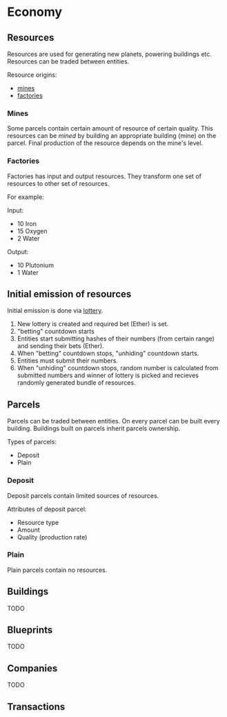 # Economy

## Resources
Resources are used for generating new planets, powering buildings etc.
Resources can be traded between entities.

Resource origins:

- [mines](#mines)
- [factories](#factories)

### Mines
Some parcels contain certain amount of resource of certain quality.
This resources can be *mined* by building an appropriate building (mine) on the
parcel. Final production of the resource depends on the mine's level.


### Factories
Factories has input and output resources. They transform one set of resources to
other set of resources.

For example:

Input:

- 10 Iron
- 15 Oxygen
- 2 Water

Output:

- 10 Plutonium
- 1 Water

## Initial emission of resources
Initial emission is done via [lottery](http://ethereum.stackexchange.com/a/207).

1. New lottery is created and required bet (Ether) is set.
2. "betting" countdown starts
3. Entities start submitting hashes of their numbers (from certain range) and
   sending their bets (Ether).
4. When "betting" countdown stops, "unhiding" countdown starts.
5. Entities must submit their numbers.
6. When "unhiding" countdown stops, random number is calculated from submitted
   numbers and winner of lottery is picked and recieves randomly generated
   bundle of resources.

## Parcels
Parcels can be traded between entities. On every parcel can be built every
building. Buildings built on parcels inherit parcels ownership.

Types of parcels:

- Deposit
- Plain

### Deposit
Deposit parcels contain limited sources of resources.

Attributes of deposit parcel:

- Resource type
- Amount
- Quality (production rate)

### Plain
Plain parcels contain no resources.

## Buildings
TODO

## Blueprints
TODO

## Companies
TODO

## Transactions
